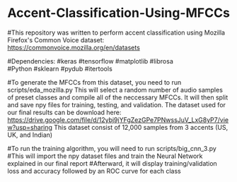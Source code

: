 # Accent-Classification-Using-MFCCs

#This repository was written to perform accent classification using Mozilla Firefox's Common Voice dataset: https://commonvoice.mozilla.org/en/datasets

#Dependencies:
	#keras
	#tensorflow
	#matplotlib
	#librosa	
	#Python
	#sklearn
	#pydub
	#itertools
		
#To generate the MFCCs from this dataset, you need to run scripts/eda_mozilla.py
	This will select a random number of audio samples of preset classes and compile all of the neccessary MFCCs. It will then split and save npy files for training, testing, and validation.
	The dataset used for our final results can be download here: https://drive.google.com/file/d/12ybj9jYFgZezGPe7PNwssJuV_LxG8yP7/view?usp=sharing
	This dataset consist of 12,000 samples from 3 accents (US, UK, and Indian)
	
#To run the training algorithm, you will need to run scripts/big_cnn_3.py
	#This will import the npy dataset files and train the Neural Network explained in our final report
	#Afterward, it will display training/validation loss and accuracy followed by an ROC curve for each class

#
